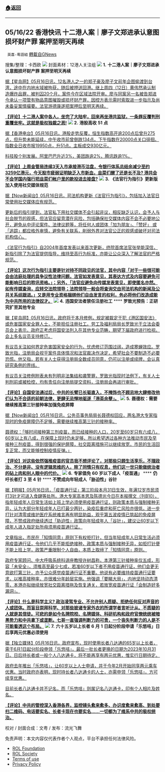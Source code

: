###  [:house:返回](README.md)
---


## 05/16/22 香港快讯 十二港人案｜廖子文郑进承认意图损坏财产罪 案押至明天再续
` 英喜-粵語組` [轉載自GNews](https://gnews.org/zh-hans/2541618/)

搜集/整理：卡西欧
 ![](https://assets.gnews.org/wp-content/uploads/2022/05/0516fenmian.jpg) 
封面素材：12港人关注组
 ![](https://assets.gnews.org/wp-content/uploads/2022/05/2022-05-16-1.png) 
**1.** **十二港人案｜廖子文郑进承认意图损坏财产罪** **案押至明天再续**
 
[据【星岛网】05月16日讯，12名港人之一的郑子豪及廖子文前年企图偷渡到台湾，途中在内地水域被拘获，随后被押送回港。继上周四（12日）黄伟然承认制造爆炸品罪，被判囚20个月，案件今在区域法院开审。廖与同案另一名被告郑进今承认一项管有物品意图摧毁或损坏财产罪，因控方表示需时索取进一步指示及尚未备妥案情撮要。法官游德康遂把案押后至明天再续。](https://std.stheadline.com/realtime/article/1837676/即時-港聞-12港人案-廖子文鄭進承認意圖損壞財產罪-案押至明天再續)
 
**[【评论】十二港人案中各人，坐完了大陆牢，回来再坐港共监狱，一条罪反覆判刑重覆坐牢。这就是极权独裁之恶!](https://std.stheadline.com/realtime/article/1837676/即時-港聞-12港人案-廖子文鄭進承認意圖損壞財產罪-案押至明天再續)**
 ![](https://assets.gnews.org/wp-content/uploads/2022/05/2022-05-16-2.png) 
**2.** **港股高收** **51** **点**
 
[据【香港电台】05月16日讯，港股走势反覆，恒生指数高开逾200点后曾升275点，但升势未能延续，中午收市前曾倒跌134点。下午指数在20000点关口徘徊。指数全日收市报19950点，升51点。主板成交930亿元。](https://news.rthk.hk/rthk/ch/component/k2/1648765-20220516.htm)
 
[科技股个别发展。阿里巴巴升近3%，美团跌逾2%，腾讯跌逾1%。](https://news.rthk.hk/rthk/ch/component/k2/1648765-20220516.htm)
 
**[【评论】上周金管局连续3天入市承接港币沽盘，令银行体系总结余减少至约3259亿港元，今天股市疲弱证明缺乏入市新血，韭菜们醒了还是长不及? 港共会不会学国内强行把韭菜们帐户里的款投进去接盘?](https://news.rthk.hk/rthk/ch/component/k2/1648765-20220516.htm)**
 ![](https://assets.gnews.org/wp-content/uploads/2022/05/2022-05-16-3.png) 
**3.** **《法官行为指引》更新版　加入使用社交媒体规范**
 
[据【Now新闻台】05月16日讯，司法机构更新《法官行为指引》，包括加入法官日常使用社交媒体应有规范。](https://news.now.com/home/local/player?newsId=476170)
 
[更新后的指引提到，法官私下用社交媒体不会引起非议，相反缺乏认识，会予人与社会脱节的观感，但法官应留意潜在风险，包括确保社交媒体内容不会不必要地公开，避免从中评论案件、法律议题等，将任何人或团体「加为朋友」、「赞好」 或「追踪」都应格外审慎，避免有关联系，削弱外界对法官公正的观感或破坏对司法机构信心。](https://news.now.com/home/local/player?newsId=476170)
 
[《法官行为指引》自2004年首度发表以来首次更新，终院首席法官张举能深信，新指引除了为法官提供指导，维持至高行为标准，亦能让公众深入了解法官的严格规范。](https://news.now.com/home/local/player?newsId=476170)
 
**[【评论】这次行为指引主要是针对持不同政见的法官，其中内容「对于一些很可能会由法庭处理的具争议性法律问题，法官如发表意见，其表达方式及内容要避免可能影响日后的聆讯资格。」；另外，「法官应避免向传媒发表意见，即使匿名亦然。如有传媒查询，应转交法院领导；法院领导一般会将查询交由司法机构的新闻及公共关系组跟进。」又是用专业资格捆绑他们自由发言的权利，务必将他们改造成能为中共所用的法律奴才。](https://news.now.com/home/local/player?newsId=476170)**
 ![](https://assets.gnews.org/wp-content/uploads/2022/05/2022-05-16-4.png) 
**4.** **违国安法者禁任注册社工** **** **罗致光预告：正研究扩至其他专业**
 
[据【星岛网】05月16日讯，政府将于本月修例，规定被裁定干犯《港区国安法》或危害国家安全罪人士，不能担任注册社工。劳工及福利局局长罗致光于立法会委员会上表示，政府正考虑将国安法列入在其他专业范畴，期望下届政府进行检视。会上多名议员支持修订。](https://std.stheadline.com/realtime/article/1837761/即時-港聞-違國安法者禁任註冊社工-羅致光預告-正研究擴至其他專業)
 
[有议员关注如何界定危害国家安全的行为，忧虑修订范围过阔，造成寒蝉效应。罗致光指，注册局会视乎案件具体情况和法官裁决作决定，希望社会不要制造不必要恐慌。他又指，若有关人士获得注册局全数成员同意，仍可以注册或续牌，会认真研究条例的界线。](https://std.stheadline.com/realtime/article/1837761/即時-港聞-違國安法者禁任註冊社工-羅致光預告-正研究擴至其他專業)
 
[有议员关注修例附表未有列明非法集结和袭警罪，罗致光指现时法例下，有关人士判刑前或被检控，均有责任向注册局提交资料，注册局会再进行审批。](https://std.stheadline.com/realtime/article/1837761/即時-港聞-違國安法者禁任註冊社工-羅致光預告-正研究擴至其他專業)
 
**[【评论】自国安法通过后，中共的长臂已长驱直入，不掩饰也不顾忌地大肆修改他们认为不合适的前朝法律，更肆无忌惮地驱逐「港英余孽」。](https://std.stheadline.com/realtime/article/1837761/即時-港聞-違國安法者禁任註冊社工-羅致光預告-正研究擴至其他專業)**
 ![](https://assets.gnews.org/wp-content/uploads/2022/05/2022-05-16-5.png) 
**5.** **聂德权：需要继续推高第三针接种率加强免疫屏障**
 
[据【Now新闻台】05月16日讯，公务员事务局局长聂德权回应，两名港大专家指现时的免疫屏障仍不足够，需要继续推高第三针的接种率。](https://news.now.com/home/local/player?newsId=476175)
 
[聂德权：「够时间接种第三剂疫苗，而已经接种的人口，20岁至60岁只有六成八，60岁以上有八成，在保障上现时仍未足够，所以希望透过各种方法推动市民及早接种三剂疫苗，得到很强的保护屏障，社交距离措施可以继续放宽，市民的生活回复正常，而又能够控制疫情反弹。」](https://news.now.com/home/local/player?newsId=476175)
 
**[【评论】对这些依然强推疫苗的官员我不想评论了，对那些只顾生活享乐，不理政治、不分是非、没有逻辑思维的人，除了同情只有叹息，他们这一世只能做统治者的砧上肉和别人眼中的代价。](https://news.now.com/home/local/player?newsId=476175)**
 ![](https://assets.gnews.org/wp-content/uploads/2022/05/2022-05-16-6.png) 
**6.** **专家倡免** **60** **岁以下成人「疫苗通」** **** **仍吁长者打** **3** **至** **4** **针** **** **不赞成向年轻成人「胁迫性」谷针**
 
[据【明报】05月16日讯，「疫苗通行证」第三阶段本月31日生效，年满12岁市民须打3针才可进入食肆等处所。港大专家高本恩及陈德光今日在本报撰文（刊B10），指年轻成年人日常生活如上班上学必须使用疫苗通行证，则政策本质与强制接种无异，认为大部分年轻成年人已打最少两针，染疫后重症和死亡风险亦很低，进一步打针对清零或维护医疗系统难言再有明显助益，观乎第五波疫情已筑起的免疫屏障，不赞成政府继续透过「胁迫性」政策向年轻成年人「谷针」，建议让60岁以下成年人进入指定处所毋须用疫苗通行证。](https://news.mingpao.com/pns/要聞/article/20220516/s00001/1652638268562/60歲以下成人-專家倡免「疫苗通」-仍籲長者打3至4針-不贊成向年輕成人「脅迫性」谷針)
 
[文章指出，市民在「知情同意」原则下有权拒打针，但当年轻成年人日常生活必须用疫苗通行证，令他们几乎不能拒绝接种，政策本质与强制接种无异，如拒打针便不能上班上学，政策严重限制个人自由，本质上取缔了「知情同意」原则。](https://news.mingpao.com/pns/要聞/article/20220516/s00001/1652638268562/60歲以下成人-專家倡免「疫苗通」-仍籲長者打3至4針-不贊成向年輕成人「脅迫性」谷針)
 
[政府专家顾问、中大呼吸系统科讲座教授许树昌称，本港第三针接种率仅五成，形容「未安全」，须推高至最少七成，若准60岁以下者不用疫苗通行证，他们会更无意欲打第三针，亦予公众感觉疫苗通行证不重要。他说有必要维持疫苗通行证要求，以推高接种率，亦很难分年龄层实施。他强调「要睇大局」，内地坚持动态清零，本港亦拟继续放宽社交距离措拖及恢复通关，若放宽疫苗通行证「会制造好多漏洞」。](https://news.mingpao.com/pns/要聞/article/20220516/s00001/1652638268562/60歲以下成人-專家倡免「疫苗通」-仍籲長者打3至4針-不贊成向年輕成人「脅迫性」谷針)
 
**[【评论】什么是科学主义? 政治凌驾专业、不允许别人质疑、拒绝任何反对声音的人或团体。而盲目崇拜科学、对那些披诸专家外衣的所谓学者言听计从、不质疑的人就是其信徒。可悲的是如今名牌院校、名牌媒体、科研机构和政府官僚统统被暗黑势力和中共拿下或垄断。七哥一直强调判断力的可贵，一个丧失判断力的人是不可能看透这个布局。](https://news.mingpao.com/pns/要聞/article/20220516/s00001/1652638268562/60歲以下成人-專家倡免「疫苗通」-仍籲長者打3至4針-不贊成向年輕成人「脅迫性」谷針)**
 ![](https://assets.gnews.org/wp-content/uploads/2022/05/2022-05-16-7.png) 
**7.** **六十五岁以上长者** **6** **月** **1** **日起分阶段申请「乐悠咭」日后享两元优惠必须使用**
 
[据【独立媒体】05月16日讯，政府宣布，现时使用长者八达通的65岁以上长者，需于6月1日起分阶段申领「乐悠咭」，最后一批长者更换的日期为2023年10月31日。日后持长者或一般个人八达通卡，将不能再享有两元优惠，惟实行日期待定。](https://www.inmediahk.net/node/政經/65歲以上長者6月1日起分階段申請「樂悠咭」日後享兩元優惠必須使用)
 
[政府去年推出「乐悠咭」，让60岁以上人士申请，并于今年2月开始同享两元乘车优惠。当时政府亦表明，现时持长者八达通卡的人士，亦需申领「乐悠咭」，方可续享优惠。](https://www.inmediahk.net/node/政經/65歲以上長者6月1日起分階段申請「樂悠咭」日後享兩元優惠必須使用)
 
[目前长者八达通卡并不记名，而「乐悠咭」则属记名八达通卡，印有个人相片及姓名。](https://www.inmediahk.net/node/政經/65歲以上長者6月1日起分階段申請「樂悠咭」日後享兩元優惠必須使用)
 
**[【评论】中共的管控深入香港各界，监控镜头愈来愈多、办识度愈来愈高、到处要扫二维码、电话要实名、长者卡现在也要实名……一切都为了维系中共的极权统治。](https://www.inmediahk.net/node/政經/65歲以上長者6月1日起分階段申請「樂悠咭」日後享兩元優惠必須使用)**
 
校对 / 封面合成：文粤 / 发布：流光飞舞

免责声明：本文内容仅代表作者个人观点，平台不承担任何法律风险。
  
- [ROL Foundation](https://rolfoundation.org/)
- [ROL Society](https://rolsociety.org/)
- [Terms of use](https://gnews.org/terms-of-use-3/)
- [Privacy Policy](https://gnews.org/privacy-policy/)
